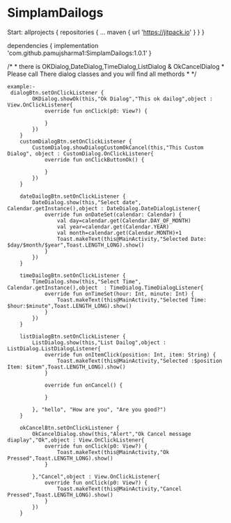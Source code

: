 # SimplamDailogs


Start:
allprojects {
		repositories {
			...
			maven { url 'https://jitpack.io' }
		}
	}
   
   dependencies {
	        implementation 'com.github.pamujsharma1:SimplamDailogs:1.0.1'
	}




/*
    * there is OKDialog,DateDialog,TimeDialog,ListDialog & OkCancelDialog
    * Please call There dialog classes and you will find all methords
    * */
    
    example:-
     dialogBtn.setOnClickListener {
            OKDialog.showOk(this,"Ok Dialog","This ok dailog",object : View.OnClickListener{
                override fun onClick(p0: View?) {

                }
            })
        }
        customDialogBtn.setOnClickListener {
            CustomDialog.showDialogCustomOkCancel(this,"This Custom Dialog", object : CustomDialog.OnClickListener{
                override fun onClickButtonOk() {

                }
            })
        }

        dateDailogBtn.setOnClickListener {
            DateDialog.show(this,"Select date", Calendar.getInstance(),object : DateDialog.DateDialogListener{
                override fun onDateSet(calendar: Calendar) {
                    val day=calendar.get(Calendar.DAY_OF_MONTH)
                    val year=calendar.get(Calendar.YEAR)
                    val month=calendar.get(Calendar.MONTH)+1
                    Toast.makeText(this@MainActivity,"Selected Date: $day/$month/$year",Toast.LENGTH_LONG).show()
                }
            })
        }

        timeDailogBtn.setOnClickListener {
            TimeDialog.show(this,"Select Time", Calendar.getInstance(),object  : TimeDialog.TimeDialogListener{
                override fun onTimeSet(hour: Int, minute: Int) {
                    Toast.makeText(this@MainActivity,"Selected Time: $hour:$minute",Toast.LENGTH_LONG).show()
                }
            })
        }

        listDialogBtn.setOnClickListener {
            ListDialog.show(this,"List Dailog",object : ListDialog.ListDialogListener{
                override fun onItemClick(position: Int, item: String) {
                    Toast.makeText(this@MainActivity,"Selected :$position Item: $item",Toast.LENGTH_LONG).show()
                }

                override fun onCancel() {

                }

            }, "hello", "How are you", "Are you good?")
        }

        okCancelBtn.setOnClickListener {
            OkCancelDialog.show(this,"Alert","Ok Cancel message diaplay","Ok",object : View.OnClickListener{
                override fun onClick(p0: View?) {
                    Toast.makeText(this@MainActivity,"Ok Pressed",Toast.LENGTH_LONG).show()
                }

            },"Cancel",object : View.OnClickListener{
                override fun onClick(p0: View?) {
                    Toast.makeText(this@MainActivity,"Cancel Pressed",Toast.LENGTH_LONG).show()
                }
            })
        }
    
